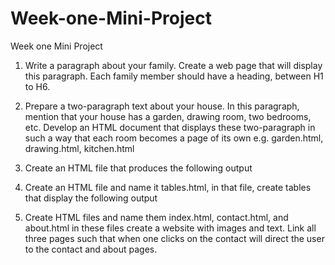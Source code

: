 # Week-one-Mini-Project

Week one Mini Project


1. Write a paragraph about your family. Create a web page that will display this paragraph. Each family member should have a heading, between H1 to H6.



2. Prepare a two-paragraph text about your house. In this paragraph, mention that your house has a garden, drawing room, two bedrooms, etc. Develop an HTML document that displays these two-paragraph in such a way that each room becomes a page of its own e.g. garden.html, drawing.html, kitchen.html



3. Create an HTML file that produces the following output





4. Create an HTML file and name it tables.html, in that file, create tables that display the following output





5. Create HTML files and name them index.html, contact.html, and about.html in these files create a website with images and text. Link all three pages such that when one clicks on the contact will direct the user to the contact and about pages.

